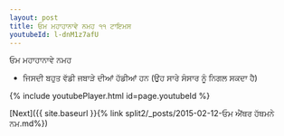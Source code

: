 ```yaml
---
layout: post
title: ਓਮ ਮਹਾਹਾਨਾਵੇ ਨਮਹ ੧੧ ਟਾਇਮਸ
youtubeId: l-dnM1z7afU
---
```

 
 
 ਓਮ ਮਹਾਹਾਨਾਵੇ ਨਮਹ  
 
 -  ਜਿਸਦੀ ਬਹੁਤ ਵੱਡੀ ਜਬਾੜੇ ਦੀਆਂ ਹੱਡੀਆਂ ਹਨ (ਉਹ ਸਾਰੇ ਸੰਸਾਰ ਨੂੰ ਨਿਗਲ ਸਕਦਾ ਹੈ) 
 
  
 
  
 
 
 
 
 
 


{% include youtubePlayer.html id=page.youtubeId %}
 
[Next]({{ site.baseurl }}{% link  split2/_posts/2015-02-12-ਓਮ ਐਂਥਰ ਹੱਥਮਨੇ ਨਮ.md%})
 
